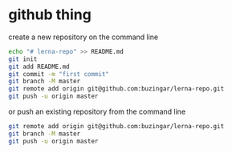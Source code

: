 # github thing

create a new repository on the command line

```bash
echo "# lerna-repo" >> README.md
git init
git add README.md
git commit -m "first commit"
git branch -M master
git remote add origin git@github.com:buzingar/lerna-repo.git
git push -u origin master
```

or push an existing repository from the command line

```bash
git remote add origin git@github.com:buzingar/lerna-repo.git
git branch -M master
git push -u origin master
```
